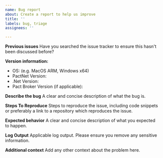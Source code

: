 ```yaml
---
name: Bug report
about: Create a report to help us improve
title: ''
labels: bug, triage
assignees: ''

---
```


**Previous issues**
Have you searched the issue tracker to ensure this hasn't been discussed before?

**Version information:**
 - OS: (e.g. MacOS ARM, Windows x64)
 - PactNet Version:
 - .Net Version:
 - Pact Broker Version (if applicable):

**Describe the bug**
A clear and concise description of what the bug is.

**Steps To Reproduce**
Steps to reproduce the issue, including code snippets or preferably a link to a repository which reproduces the issue.

**Expected behavior**
A clear and concise description of what you expected to happen.

**Log Output**
Applicable log output. Please ensure you remove any sensitive information.

**Additional context**
Add any other context about the problem here.
